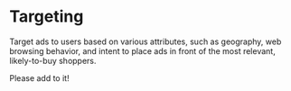 # Targeting

Target ads to users based on various attributes, such as geography, web browsing behavior, and intent to place ads in front of the most relevant, likely-to-buy shoppers.

Please add to it!
